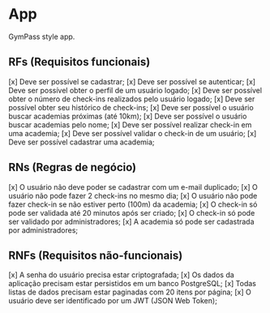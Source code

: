 # App

GymPass style app.

## RFs (Requisitos funcionais)
  [x] Deve ser possível se cadastrar;
  [x] Deve ser possível se autenticar;
  [x] Deve ser possível obter o perfil de um usuário logado;
  [x] Deve ser possível obter o número de check-ins realizados pelo usuário logado;
  [x] Deve ser possível obter seu histórico de check-ins;
  [x] Deve ser possível o usuário buscar academias próximas (até 10km);
  [x] Deve ser possível o usuário buscar academias pelo nome;
  [x] Deve ser possível realizar check-in em uma academia;
  [x] Deve ser possível validar o check-in de um usuário;
  [x] Deve ser possível cadastrar uma academia;

## RNs (Regras de negócio)

  [x] O usuário não deve poder se cadastrar com um e-mail duplicado;
  [x] O usuário não pode fazer 2 check-ins no mesmo dia;
  [x] O usuário não pode fazer check-in se não estiver perto (100m) da academia;
  [x] O check-in só pode ser validada até 20 minutos após ser criado;
  [x] O check-in só pode ser validado por administradores;
  [x] A academia só pode ser cadastrada por administradores;

## RNFs (Requisitos não-funcionais)

  [x] A senha do usuário precisa estar criptografada;
  [x] Os dados da aplicação precisam estar persistidos em um banco PostgreSQL;
  [x] Todas listas de dados precisam estar paginadas com 20 itens por página;
  [x] O usuário deve ser identificado por um JWT (JSON Web Token);